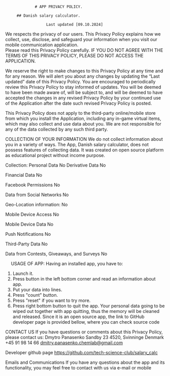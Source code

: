                  # APP PRIVACY POLICY.

		 ## Danish salary calculator.

                      Last updated [09.10.2024]

 We respects the privacy of our users. This Privacy Policy explains how we collect, use, 
disclose, and safeguard your information when you visit our mobile communication application.  
Please read this Privacy Policy carefully. IF YOU DO NOT AGREE WITH THE TERMS OF 
THIS PRIVACY POLICY, PLEASE DO NOT ACCESS THE APPLICATION.

We reserve the right to make changes to this Privacy Policy at any time and for any reason.  We 
will alert you about any changes by updating the “Last updated” date of this Privacy Policy.  You 
are encouraged to periodically review this Privacy Policy to stay informed of updates. You will 
be deemed to have been made aware of, will be subject to, and will be deemed to have 
accepted the changes in any revised Privacy Policy by your continued use of the Application 
after the date such revised Privacy Policy is posted.   

This Privacy Policy does not apply to the third-party online/mobile store from which you install 
the Application, including any in-game virtual items, which may also collect and use data about 
you.  We are not responsible for any of the data collected by any such third party. 

COLLECTION OF YOUR INFORMATION
We do not collect information about you in a variety of ways. The App, Danish salary calculator, 
does not possess features of collecting data. It was created on open source platform as 
educational project without income purpose.
 
Collection: 
Personal Data 
No
Derivative Data 
No
 

Financial Data 
No

Facebook Permissions 
No

Data from Social Networks
No

Geo-Location information: 
No

Mobile Device Access 
No

Mobile Device Data 
No

Push Notifications 
No

Third-Party Data 
No

Data from Contests, Giveaways, and Surveys 
No



 
USAGE OF APP:
Having an installed app, you have to:

1.   Launch it.
2.   Press button in the left bottom corner and read an information about app. 
3.   Put your data into lines.
4.   Press "count" button.
5.   Press "reset" if you want to try more.
6.   Press right bottom button to quit the app.
Your personal data going to be wiped out together with app quitting, thus the memory will be cleaned and released.
Since it is an open source app, the link to GitHub developer page is provided bellow, where you can check source code





CONTACT US 
If you have questions or comments about this Privacy Policy, please contact us: 
Dmytro Panasenko
Sandby 23
4520, Svinninge
Denmark
+45 91 98 14 66 
dmitry.panasenko.chemlab@gmail.com

Developer github page
https://github.com/tech-science-club/salary_calc


Emails and Communications
If you have any questions about the app and its functionality, you may feel free to contact with us 
via e-mail or mobile


